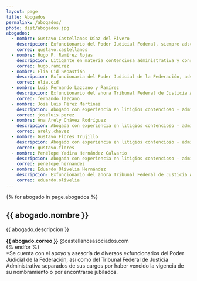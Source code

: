 ```yaml
---
layout: page
title: Abogados
permalink: /abogados/
photo: dist/abogados.jpg
abogados:
  - nombre: Gustavo Castellanos Díaz del Rivero
    descripcion: Exfuncionario del Poder Judicial Federal, siempre adscrito a juzgados de distrito en materia administrativa, con experiencia de treinta años en litigios contencioso - administrativos y constitucionales.
    correo: gustavo.castellanos
  - nombre: Hugo F. Ramírez Rojas
    descripcion: Litigante en materia contenciosa administrativa y constitucional con experiencia de veinte años.
    correo: hugo.ramirez
  - nombre: Elia Cid Sebastián
    descripcion: Exfuncionaria del Poder Judicial de la Federación, adscrita a juzgados de distrito y Tribunales Colegiados de Circuito, todos en materia administrativa y constitucional, con experiencia en litigios de estas materias por doce años.
    correo: elia.cid
  - nombre: Luis Fernando Lazcano y Ramírez
    descripcion: Exfuncionario del ahora Tribunal Federal de Justicia Administrativa, experiencia en litigios contencioso - administrativos y constitucionales por veintidos años.
    correo: fernando.lazcano
  - nombre: José Luis Pérez Martínez
    descripcion: Abogado con experiencia en litigios contencioso - administrativo y constitucionales por quince años
    correo: joseluis.perez
  - nombre: Ana Arely Chávez Rodríguez
    descripcion: Abogada con experiencia en litigios contencioso - administrativo y constitucionales por diez años.
    correo: arely.chavez
  - nombre: Gustavo Flores Trujillo
    descripcion: Abogado con experiencia en litigios contencioso - administrativo y constitucionales por ocho años.
    correo: gustavo.flores
  - nombre: Penélope Yadira Hernández Calvario
    descripcion: Abogada con experiencia en litigios contencioso - administrativo y constitucionales por cinco años.
    correo: penelope.hernandez
  - nombre: Eduardo Olivelia Hernández
    descripcion: Exfuncionario del ahora Tribunal Federal de Justicia Administrativa, catedrático de las Maestrías de Derecho Administrativo y Derecho Fiscal en el Centro de Estudios Tecnológicos y Universitarios IAMP.
    correo: eduardo.olivelia
---
```

<span class="spanspacer"></span>
{% for abogado in page.abogados %}
<section class="halfcard">
<h2>{{ abogado.nombre }}</h2>
<p>{{ abogado.descripcion }}</p>
<span class="spanmargin"><b>{{ abogado.correo }}</b> @castellanosasociados.com</span>
</section>
{% endfor %}

<section class="card">*Se cuenta con el apoyo y asesoría de diversos exfuncionarios del Poder Judicial de la Federación, así como del Tribunal Federal de Justicia Administrativa separados de sus cargos por haber vencido la vigencia de su nombramiento o por encontrarse jubilados.</section>
